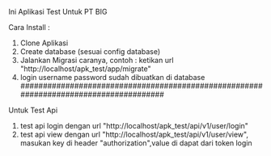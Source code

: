 Ini Aplikasi Test Untuk PT BIG

Cara Install :

1. Clone Aplikasi
2. Create database (sesuai config database)
3. Jalankan Migrasi caranya, contoh : ketikan url "http://localhost/apk_test/app/migrate"
4. login username password sudah dibuatkan di database
   ######################################################################################

Untuk Test Api

1. test api login dengan url "http://localhost/apk_test/api/v1/user/login"
2. test api view dengan url "http://localhost/apk_test/api/v1/user/view", masukan key di header "authorization",value di dapat dari token login
